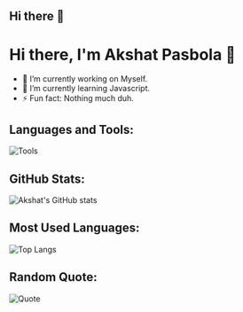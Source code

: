 ## Hi there 👋
# Hi there, I'm Akshat Pasbola 👋

- 🔭 I’m currently working on Myself.
- 🌱 I’m currently learning Javascript.
- ⚡ Fun fact: Nothing much duh.

## Languages and Tools:
![Tools](https://img.shields.io/badge/Tool-Example-blue)

## GitHub Stats:
![Akshat's GitHub stats](https://github-readme-stats.vercel.app/api?username=saujix&show_icons=true&theme=radical)

## Most Used Languages:
![Top Langs](https://github-readme-stats.vercel.app/api/top-langs/?username=saujix&layout=compact)

## Random Quote:
![Quote](https://quotes-github-readme.vercel.app/api?type=horizontal)


